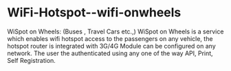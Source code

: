 # WiFi-Hotspot--wifi-onwheels
WiSpot on Wheels: (Buses , Travel Cars etc.,) WiSpot on Wheels is a service which enables wifi hotspot access to the passengers on any vehicle, the hotspot router is integrated with 3G/4G Module can be configured on  any network.   The user the authenticated using any one of the way API, Print, Self Registration.
